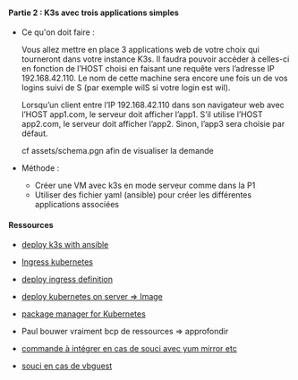 #### Partie 2 : K3s avec trois applications simples

- Ce qu'on doit faire :

  Vous allez mettre en place 3 applications web de votre choix qui tourneront dans votre
  instance K3s. Il faudra pouvoir accéder à celles-ci en fonction de l’HOST choisi en faisant
  une requête vers l’adresse IP 192.168.42.110. Le nom de cette machine sera encore une
  fois un de vos logins suivi de S (par exemple wilS si votre login est wil).

  Lorsqu’un client entre l’IP 192.168.42.110 dans son navigateur web avec l’HOST
  app1.com, le serveur doit afficher l’app1. S’il utilise l’HOST app2.com, le serveur doit afficher l’app2. Sinon, l’app3 sera choisie par défaut.

  cf assets/schema.pgn afin de visualiser la demande

- Méthode :

  - Créer une VM avec k3s en mode serveur comme dans la P1
  - Utiliser des fichier yaml (ansible) pour créer les différentes applications associées

#### Ressources

- [deploy k3s with ansible](https://www.suse.com/c/rancher_blog/deploying-k3s-with-ansible/)
- [Ingress kubernetes](https://kubernetes.io/fr/docs/concepts/services-networking/ingress/)
- [deploy ingress definition](https://github.com/paulbouwer/hello-kubernetes/blob/6e9ac0e273bfdaf1f9b78501e8b046be00d44eb3/docs/deploy-with-ingress.md#deploy-ingress-definition)
- [deploy kubernetes on server => Image](https://hub.docker.com/r/paulbouwer/hello-kubernetes)
- [package manager for Kubernetes](https://v3.helm.sh/)

- Paul bouwer vraiment bcp de ressources => approfondir
- [commande à intégrer en cas de souci avec yum mirror etc](https://www.cyberithub.com/solved-failed-to-download-metadata-for-repo-appstream/)
- [souci en cas de vbguest](https://stackoverflow.com/questions/43492322/vagrant-was-unable-to-mount-virtualbox-shared-folders)
